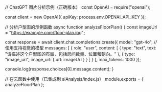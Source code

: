 // ChatGPT 图片分析示例（正确版本）
const OpenAI = require("openai");

const client = new OpenAI({ apiKey: process.env.OPENAI_API_KEY });

// 分析户型图的示例函数
async function analyzeFloorPlan() {
  const imageUrl = "https://example.com/floor-plan.jpg";

  const response = await client.chat.completions.create({
    model: "gpt-4o", // 使用支持视觉的模型
    messages: [
      {
        role: "user",
        content: [
          { 
            type: "text", 
            text: "请描述这个户型图的布局，包括房间数量、位置和朝向。" 
          },
          { 
            type: "image_url", 
            image_url: { url: imageUrl }
          }
        ]
      }
    ],
    max_tokens: 1000
  });

  console.log(response.choices[0].message.content);
}

// 在云函数中使用（已集成到 aiAnalysis/index.js）
module.exports = { analyzeFloorPlan };